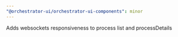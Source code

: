 ```yaml
---
"@orchestrator-ui/orchestrator-ui-components": minor
---
```


Adds websockets responsiveness to process list and processDetails
